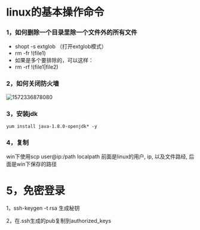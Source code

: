 # linux的基本操作命令
### 1，如何删除一个目录里除一个文件外的所有文件

- shopt -s extglob      （打开extglob模式）
- rm -fr !(file1) 
- 如果是多个要排除的，可以这样：
-  rm -rf !(file1|file2)   

### 2，如何关闭防火墙

![1572336878080](C:\Users\好里好比\AppData\Roaming\Typora\typora-user-images\1572336878080.png)

### 3，安装jdk

```
yum install java-1.8.0-openjdk* -y
```

### 4，复制

win下使用scp user@ip:/path localpath 前面是linux的用户, ip, 以及文件路经, 后面是win下保存的路径

# 5，免密登录

1，ssh-keygen -t rsa 生成秘钥

2，在.ssh生成的pub复制到authorized_keys